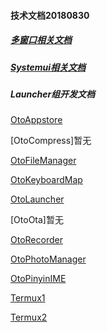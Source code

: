 #### 技术文档20180830

##### [多窗口相关文档](https://github.com/openthos/multiwin-analysis/blob/master/multiwindow/%E5%A4%9A%E7%AA%97%E5%8F%A3%E7%9B%B8%E5%85%B3%E6%96%87%E6%A1%A3%E9%93%BE%E6%8E%A5.md)

##### [Systemui相关文档](https://github.com/openthos/systemui-analysis/blob/master/README.md)

##### Launcher组开发文档

[OtoAppstore](https://github.com/openthos/appstore-ota-analysis/blob/master/AppStore%E8%AE%BE%E8%AE%A1%E6%96%87%E6%A1%A3.md)

[OtoCompress]暂无

[OtoFileManager](https://github.com/openthos/oto-filemanager-analysis/blob/master/doc/summary/FileManager%E8%AE%BE%E8%AE%A1%E4%B8%8E%E5%AE%9E%E7%8E%B0.md)

[OtoKeyboardMap](https://github.com/openthos/desktop-analysis/blob/master/instructions/%E9%94%AE%E7%9B%98%E6%98%A0%E5%B0%84.md)

[OtoLauncher](https://github.com/openthos/desktop-analysis/blob/master/doc/Desktop%E8%AE%BE%E8%AE%A1%E4%B8%8E%E5%AE%9E%E7%8E%B0.md)

[OtoOta]暂无

[OtoRecorder](https://github.com/dkim0419/SoundRecorder)

[OtoPhotoManager](https://github.com/k3b/APhotoManager)

[OtoPinyinIME](https://github.com/lizhangqu/PinyinIME)

[Termux1](https://github.com/termux/termux-app)

[Termux2](https://github.com/termux/termux-styling)